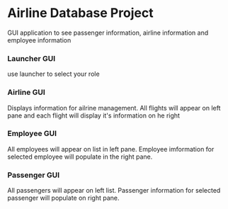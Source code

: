 # Airline Database Project

GUI application to see passenger information, airline information and employee information

### Launcher GUI
use launcher to select your role

### Airline GUI
Displays information for ailrine management.  All flights will appear on left pane and each flight will display it's information on he right

### Employee GUI
All employees will appear on list in left pane.  Employee imformation for selected employee will populate in the right pane.

### Passenger GUI
All passengers will appear on left list.  Passenger information for selected passenger will populate on right pane.


